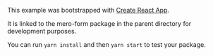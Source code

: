 This example was bootstrapped with [Create React App](https://github.com/facebook/create-react-app).

It is linked to the mero-form package in the parent directory for development purposes.

You can run `yarn install` and then `yarn start` to test your package.
